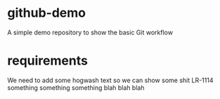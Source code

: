 # github-demo
A simple demo repository to show the basic Git workflow
# requirements 
We need to add some hogwash text so we can show some shit
LR-1114 something something something
blah blah blah
